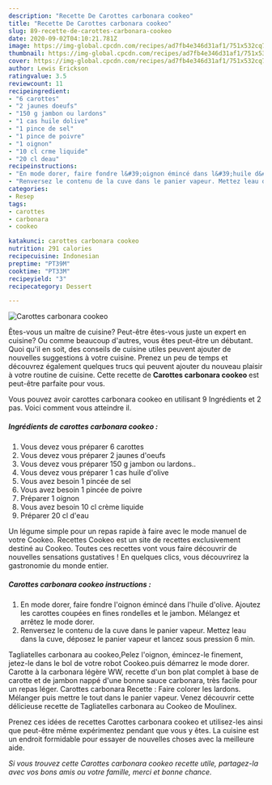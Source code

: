 ```yaml
---
description: "Recette De Carottes carbonara cookeo"
title: "Recette De Carottes carbonara cookeo"
slug: 89-recette-de-carottes-carbonara-cookeo
date: 2020-09-02T04:10:21.781Z
image: https://img-global.cpcdn.com/recipes/ad7fb4e346d31af1/751x532cq70/carottes-carbonara-cookeo-photo-principale-de-la-recette.jpg
thumbnail: https://img-global.cpcdn.com/recipes/ad7fb4e346d31af1/751x532cq70/carottes-carbonara-cookeo-photo-principale-de-la-recette.jpg
cover: https://img-global.cpcdn.com/recipes/ad7fb4e346d31af1/751x532cq70/carottes-carbonara-cookeo-photo-principale-de-la-recette.jpg
author: Lewis Erickson
ratingvalue: 3.5
reviewcount: 11
recipeingredient:
- "6 carottes"
- "2 jaunes doeufs"
- "150 g jambon ou lardons"
- "1 cas huile dolive"
- "1 pince de sel"
- "1 pince de poivre"
- "1 oignon"
- "10 cl crme liquide"
- "20 cl deau"
recipeinstructions:
- "En mode dorer, faire fondre l&#39;oignon émincé dans l&#39;huile d&#39;olive. Ajoutez les carottes coupées en fines rondelles et le jambon. Mélangez et arrêtez le mode dorer."
- "Renversez le contenu de la cuve dans le panier vapeur. Mettez leau dans la cuve, déposez le panier vapeur et lancez sous pression 6 min."
categories:
- Resep
tags:
- carottes
- carbonara
- cookeo

katakunci: carottes carbonara cookeo 
nutrition: 291 calories
recipecuisine: Indonesian
preptime: "PT39M"
cooktime: "PT33M"
recipeyield: "3"
recipecategory: Dessert

---
```



![Carottes carbonara cookeo](https://img-global.cpcdn.com/recipes/ad7fb4e346d31af1/751x532cq70/carottes-carbonara-cookeo-photo-principale-de-la-recette.jpg)

Êtes-vous un maître de cuisine? Peut-être êtes-vous juste un expert en cuisine? Ou comme beaucoup d'autres, vous êtes peut-être un débutant. Quoi qu'il en soit, des conseils de cuisine utiles peuvent ajouter de nouvelles suggestions à votre cuisine. Prenez un peu de temps et découvrez également quelques trucs qui peuvent ajouter du nouveau plaisir à votre routine de cuisine. Cette recette de <strong> Carottes carbonara cookeo </strong> est peut-être parfaite pour vous.

<!--inarticleads1-->

Vous pouvez avoir carottes carbonara cookeo en utilisant 9 Ingrédients et 2 pas. Voici comment vous atteindre il.

##### Ingrédients de carottes carbonara cookeo :

1. Vous devez vous préparer 6 carottes
1. Vous devez vous préparer 2 jaunes d&#39;oeufs
1. Vous devez vous préparer 150 g jambon ou lardons..
1. Vous devez vous préparer 1 cas huile d&#39;olive
1. Vous avez besoin 1 pincée de sel
1. Vous avez besoin 1 pincée de poivre
1. Préparer 1 oignon
1. Vous avez besoin 10 cl crème liquide
1. Préparer 20 cl d&#39;eau


Un légume simple pour un repas rapide à faire avec le mode manuel de votre Cookeo. Recettes Cookeo est un site de recettes exclusivement destiné au Cookeo. Toutes ces recettes vont vous faire découvrir de nouvelles sensations gustatives ! En quelques clics, vous découvrirez la gastronomie du monde entier. 

<!--inarticleads2-->

##### Carottes carbonara cookeo instructions :

1. En mode dorer, faire fondre l&#39;oignon émincé dans l&#39;huile d&#39;olive. Ajoutez les carottes coupées en fines rondelles et le jambon. Mélangez et arrêtez le mode dorer.
1. Renversez le contenu de la cuve dans le panier vapeur. Mettez leau dans la cuve, déposez le panier vapeur et lancez sous pression 6 min.


Tagliatelles carbonara au cookeo,Pelez l&#39;oignon, émincez-le finement, jetez-le dans le bol de votre robot Cookeo.puis démarrez le mode dorer. Carotte à la carbonara légère WW, recette d&#39;un bon plat complet à base de carotte et de jambon nappé d&#39;une bonne sauce carbonara, très facile pour un repas léger. Carottes carbonara Recette : Faire colorer les lardons. Mélanger puis mettre le tout dans le panier vapeur. Venez découvrir cette délicieuse recette de Tagliatelles carbonara au Cookeo de Moulinex. 

<!--inarticleads1-->

<p>
Prenez ces idées de recettes Carottes carbonara cookeo et utilisez-les ainsi que peut-être même expérimentez pendant que vous y êtes. La cuisine est un endroit formidable pour essayer de nouvelles choses avec la meilleure aide.
</p>

<p>
<i>Si vous trouvez cette Carottes carbonara cookeo recette utile, partagez-la avec vos bons amis ou votre famille, merci et bonne chance.</i>
</p>

